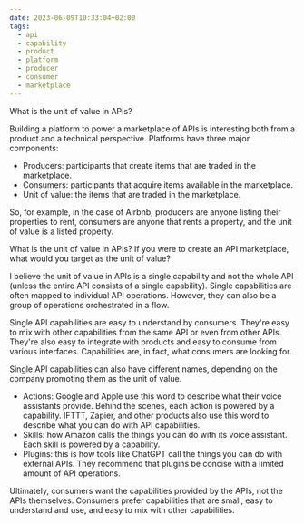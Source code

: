 ```yaml
---
date: 2023-06-09T10:33:04+02:00
tags:
  - api
  - capability
  - product
  - platform
  - producer
  - consumer
  - marketplace
---
```


What is the unit of value in APIs?

Building a platform to power a marketplace of APIs is interesting both from a product and a technical perspective. Platforms have three major components:  
  
- Producers: participants that create items that are traded in the marketplace.
- Consumers: participants that acquire items available in the marketplace.
- Unit of value: the items that are traded in the marketplace.  

So, for example, in the case of Airbnb, producers are anyone listing their properties to rent, consumers are anyone that rents a property, and the unit of value is a listed property.

What is the unit of value in APIs? If you were to create an API marketplace, what would you target as the unit of value? 

I believe the unit of value in APIs is a single capability and not the whole API (unless the entire API consists of a single capability). Single capabilities are often mapped to individual API operations. However, they can also be a group of operations orchestrated in a flow. 

Single API capabilities are easy to understand by consumers. They're easy to mix with other capabilities from the same API or even from other APIs. They're also easy to integrate with products and easy to consume from various interfaces. Capabilities are, in fact, what consumers are looking for.

Single API capabilities can also have different names, depending on the company promoting them as the unit of value.

- Actions: Google and Apple use this word to describe what their voice assistants provide. Behind the scenes, each action is powered by a capability. IFTTT, Zapier, and other products also use this word to describe what you can do with API capabilities.
- Skills: how Amazon calls the things you can do with its voice assistant. Each skill is powered by a capability.
- Plugins: this is how tools like ChatGPT call the things you can do with external APIs. They recommend that plugins be concise with a limited amount of API operations.

Ultimately, consumers want the capabilities provided by the APIs, not the APIs themselves. Consumers prefer capabilities that are small, easy to understand and use, and easy to mix with other capabilities.